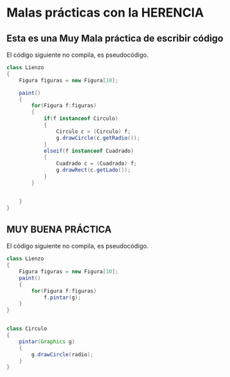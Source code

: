 # Malas prácticas con la HERENCIA
## Esta es una Muy Mala práctica de escribir código
El código siguiente no compila, es pseudocódigo.

```java
class Lienzo
{
	Figura figuras = new Figura[10];

	paint()
	{
		for(Figura f:figuras)
		{
			if(f instanceof Circulo)
			{
				Circulo c = (Circulo) f;
				g.drawCircle(c.getRadio());
			}
			elseif(f instanceof Cuadrado)
			{
				Cuadrado c = (Cuadrado) f;
				g.drawRect(c.getLado());
			}
		}


	}
}
```

## MUY BUENA PRÁCTICA

El código siguiente no compila, es pseudocódigo.
```java
class Lienzo
{
	Figura figuras = new Figura[10];
	paint()
	{
		for(Figura f:figuras)
			f.pintar(g);
	}
}


class Circulo
{
	pintar(Graphics g)
	{
		g.drawCircle(radio);
	}
}
```